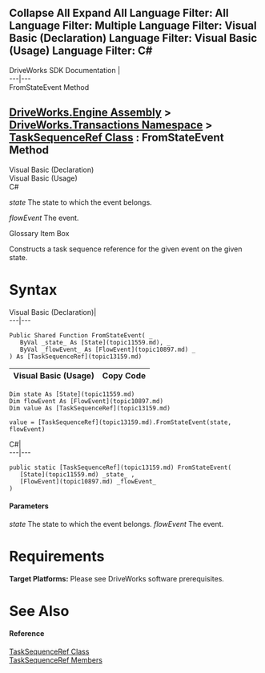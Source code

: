 Collapse All Expand All Language Filter: All  Language Filter: Multiple  Language Filter: Visual Basic (Declaration) Language Filter: Visual Basic (Usage) Language Filter: C#  
---  
DriveWorks SDK Documentation  |   
---|---  
FromStateEvent Method   
  
[DriveWorks.Engine Assembly](topic2156.md) > [DriveWorks.Transactions Namespace](topic12835.md) > [TaskSequenceRef Class](topic13159.md) : FromStateEvent Method  
---  
  
Visual Basic (Declaration)    
Visual Basic (Usage)    
C# 

_state_
    The state to which the event belongs.

_flowEvent_
    The event.

Glossary Item Box

Constructs a task sequence reference for the given event on the given state. 

# Syntax

Visual Basic (Declaration)|   
---|---  
      
    
    Public Shared Function FromStateEvent( _
       ByVal _state_ As [State](topic11559.md), _
       ByVal _flowEvent_ As [FlowEvent](topic10897.md) _
    ) As [TaskSequenceRef](topic13159.md)  
  
Visual Basic (Usage)| Copy Code  
---|---  
      
    
    Dim state As [State](topic11559.md)
    Dim flowEvent As [FlowEvent](topic10897.md)
    Dim value As [TaskSequenceRef](topic13159.md)
     
    value = [TaskSequenceRef](topic13159.md).FromStateEvent(state, flowEvent)  
  
C#|   
---|---  
      
    
    public static [TaskSequenceRef](topic13159.md) FromStateEvent( 
       [State](topic11559.md) _state_ ,
       [FlowEvent](topic10897.md) _flowEvent_
    )  
  
#### Parameters

 _state_
    The state to which the event belongs.
_flowEvent_
    The event.

# Requirements

**Target Platforms:** Please see DriveWorks software prerequisites.

# See Also

#### Reference

[TaskSequenceRef Class](topic13159.md)   
[TaskSequenceRef Members](topic13160.md)


